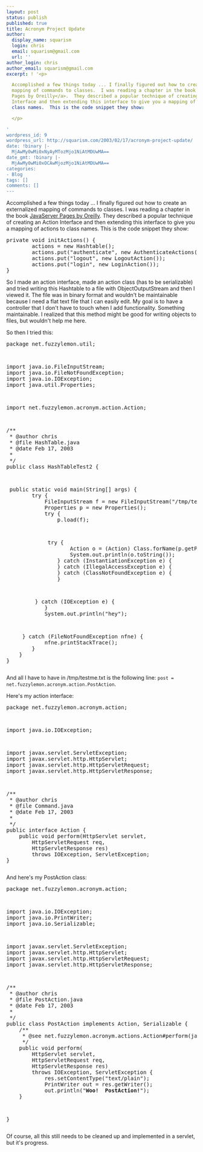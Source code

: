```yaml
---
layout: post
status: publish
published: true
title: Acronym Project Update
author:
  display_name: squarism
  login: chris
  email: squarism@gmail.com
  url: ''
author_login: chris
author_email: squarism@gmail.com
excerpt: ! '<p>

  Accomplished a few things today ... I finally figured out how to create an externalized
  mapping of commands to classes.  I was reading a chapter in the book <a href="http://www.oreilly.com/catalog/jserverpages/index.html?CMP=IL7015">JavaServer
  Pages by Oreilly</a>.  They described a popular technique of creating an Action
  Interface and then extending this interface to give you a mapping of actions to
  class names.  This is the code snippet they show:

  </p>

'
wordpress_id: 9
wordpress_url: http://squarism.com/2003/02/17/acronym-project-update/
date: !binary |-
  MjAwMy0wMi0xNyAyMTozMjo1NiAtMDUwMA==
date_gmt: !binary |-
  MjAwMy0wMi0xOCAwMjozMjo1NiAtMDUwMA==
categories:
- Blog
tags: []
comments: []
---
```

<p>
Accomplished a few things today ... I finally figured out how to create an externalized mapping of commands to classes.  I was reading a chapter in the book <a href="http://www.oreilly.com/catalog/jserverpages/index.html?CMP=IL7015">JavaServer Pages by Oreilly</a>.  They described a popular technique of creating an Action Interface and then extending this interface to give you a mapping of actions to class names.  This is the code snippet they show:
</p>
<a id="more"></a><a id="more-9"></a></p>
<pre>
private void initActions() {
		actions = new Hashtable();
		actions.put("authenticate", new AuthenticateActions());
		actions.put("logout", new LogoutAction());
		actions.put("login", new LoginAction());
}
</pre></p>
<p>So I made an action interface, made an action class (has to be serializable) and tried writing this Hashtable to a file with ObjectOutputStream and then I viewed it.  The file was in binary format and wouldn't be maintainable because I need a flat text file that I can easily edit.  My goal is to have a controller that I don't have to touch when I add functionality.  Something maintainable.  I realized that this method might be good for writing objects to files, but wouldn't help me here.</p>
<p>So then I tried this:</p>
<pre>
package net.fuzzylemon.util;</p>
<p>import java.io.FileInputStream;
import java.io.FileNotFoundException;
import java.io.IOException;
import java.util.Properties;</p>
<p>import net.fuzzylemon.acronym.action.Action;</p>
<p>/**
 * @author chris
 * @file HashTable.java
 * @date Feb 17, 2003
 *
 */
public class HashTableTest2 {</p>
<p>	public static void main(String[] args) {
		try {
			FileInputStream f = new FileInputStream("/tmp/testme.txt");
			Properties p = new Properties();
			try {
				p.load(f);</p>
<p>				try {
					Action o = (Action) Class.forName(p.getProperty("post")).newInstance();
					System.out.println(o.toString());
				} catch (InstantiationException e) {
				} catch (IllegalAccessException e) {
				} catch (ClassNotFoundException e) {
				}</p>
<p>			} catch (IOException e) {
			}
			System.out.println("hey");</p>
<p>		} catch (FileNotFoundException nfne) {
			nfne.printStackTrace();
		}
	}
}
</pre></p>
<p>
And all I have to have in /tmp/testme.txt is the following line: <code>post = net.fuzzylemon.acronym.action.PostAction</code>.
</p></p>
<p>
Here's my action interface:</p>
<pre>
package net.fuzzylemon.acronym.action;</p>
<p>import java.io.IOException;</p>
<p>import javax.servlet.ServletException;
import javax.servlet.http.HttpServlet;
import javax.servlet.http.HttpServletRequest;
import javax.servlet.http.HttpServletResponse;</p>
<p>/**
 * @author chris
 * @file Command.java
 * @date Feb 17, 2003
 *
 */
public interface Action {
	public void perform(HttpServlet servlet,
		HttpServletRequest req,
		HttpServletResponse res)
		throws IOException, ServletException;
}
</pre>
</p></p>
<p>
And here's my PostAction class:</p>
<pre>
package net.fuzzylemon.acronym.action;</p>
<p>import java.io.IOException;
import java.io.PrintWriter;
import java.io.Serializable;</p>
<p>import javax.servlet.ServletException;
import javax.servlet.http.HttpServlet;
import javax.servlet.http.HttpServletRequest;
import javax.servlet.http.HttpServletResponse;</p>
<p>/**
 * @author chris
 * @file PostAction.java
 * @date Feb 17, 2003
 *
 */
public class PostAction implements Action, Serializable {
	/**
	 * @see net.fuzzylemon.acronym.actions.Action#perform(javax.servlet.http.HttpServlet, javax.servlet.http.HttpServletRequest, javax.servlet.http.HttpServletResponse)
	 */
	public void perform(
		HttpServlet servlet,
		HttpServletRequest req,
		HttpServletResponse res)
		throws IOException, ServletException {
			res.setContentType("text/plain");
			PrintWriter out = res.getWriter();
			out.println("<b>Woo!  PostAction!</b>");
	}</p>
<p>}
</pre>
</p></p>
<p>
Of course, all this still needs to be cleaned up and implemented in a servlet, but it's progress.
</p></p>
